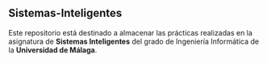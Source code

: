 ## Sistemas-Inteligentes
Este repositorio está destinado a almacenar las prácticas realizadas en la asignatura de **Sistemas Inteligentes** del grado de Ingeniería Informática de la **Universidad de Málaga**.

